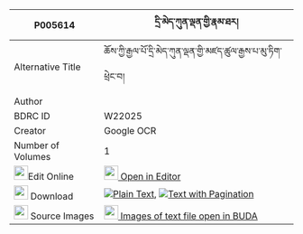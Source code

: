 |P005614|དྲི་མེད་ཀུན་ལྡན་གྱི་རྣམ་ཐར། 
| --- | --- 
|Alternative Title |ཆོས་ཀྱི་རྒྱལ་པོ་དྲི་མེད་ཀུན་ལྡན་གྱི་མཛད་ཚུལ་རྒྱས་པ་མུ་ཏིག་ཕྲེང་བ།
|Author | 
|BDRC ID | W22025
|Creator | Google OCR
|Number of Volumes| 1
|<img width="25" src="https://img.icons8.com/color/25/000000/edit-property.png">Edit Online| [<img width="25" src="https://avatars.githubusercontent.com/u/45091458?s=200&v=4"> Open in Editor](http://editor.openpecha.org/P005614)
|<img width="25" src="https://img.icons8.com/fluent/48/000000/download-2.png"/>  Download | [![](https://img.icons8.com/color/20/000000/txt.png)Plain Text](https://github.com/Openpecha/P005614/releases/download/v1/drime_kunden_gyi_namtar_plain_P005614.zip), [![](https://img.icons8.com/color/20/000000/txt.png)Text with Pagination](https://github.com/Openpecha/P005614/releases/download/v1/drime_kunden_gyi_namtar_pages_P005614.zip)
|<img width="25" src="https://img.icons8.com/plasticine/100/000000/pictures-folder.png"/>  Source Images | [<img width="25" src="https://library.bdrc.io/icons/BUDA-small.svg"> Images of text file open in BUDA](https://library.bdrc.io/show/bdr:W22025)